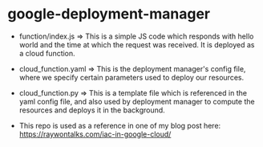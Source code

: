 # google-deployment-manager

* function/index.js => This is a simple JS code which responds with hello world and the time at which the request was received. It is deployed as a cloud function.
* cloud_function.yaml => This is the deployment manager's config file, where we specify certain parameters used to deploy our resources.
* cloud_function.py => This is a template file which is referenced in the yaml config file, and also used by deployment manager to compute the resources and deploys it in the background.

* This repo is used as a reference in one of my blog post here: https://raywontalks.com/iac-in-google-cloud/
